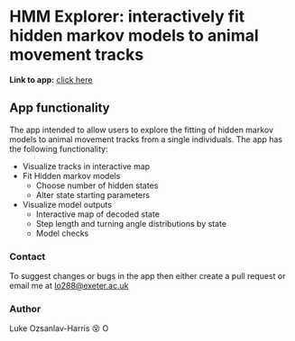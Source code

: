 # HMM Explorer: interactively fit hidden markov models to animal movement tracks

**Link to app:** [click here](https://lukeozsanlav.shinyapps.io/hmm_explorer/)

## App functionality
The app intended to allow users to explore the fitting of hidden markov models to animal movement tracks from a single individuals. The app has the following functionality:
* Visualize tracks in interactive map
* Fit Hidden markov models
  * Choose number of hidden states
  * Alter state starting parameters
* Visualize model outputs
  * Interactive map of decoded state
  * Step length and turning angle distributions by state
  * Model checks

### Contact
To suggest changes or bugs in the app then either create a pull request or email me at lo288@exeter.ac.uk

### Author
Luke Ozsanlav-Harris :dizzy_face: <a itemprop="sameAs" content="https://orcid.org/0000-0003-3889-6722" href="https://orcid.org/0000-0003-3889-6722" target="orcid.widget" rel="me noopener noreferrer" style="vertical-align:top;"><img src="https://orcid.org/sites/default/files/images/orcid_16x16.png" alt="ORCID iD icon" style="width:1em;margin-right:.5em;"/></a>




